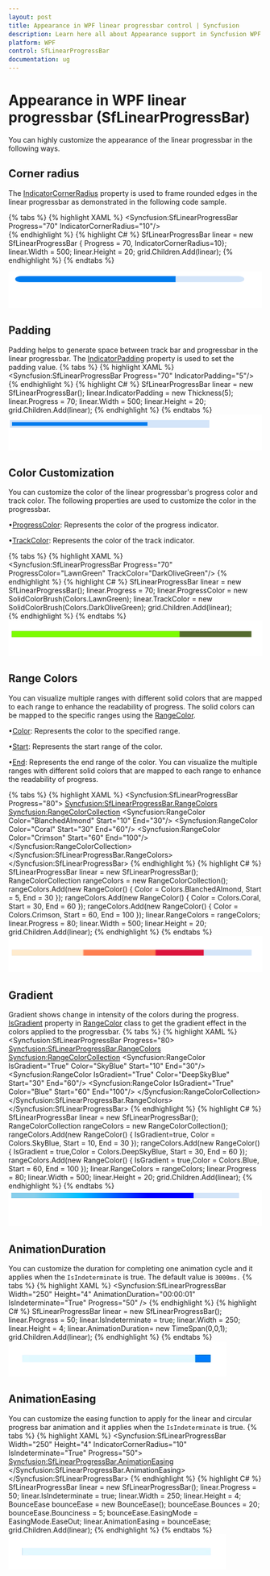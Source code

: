 ```yaml
---
layout: post
title: Appearance in WPF linear progressbar control | Syncfusion
description: Learn here all about Appearance support in Syncfusion WPF linear progressbar (SfLinearProgressBar) control and more.
platform: WPF
control: SfLinearProgressBar
documentation: ug
---
```


# Appearance in WPF linear progressbar (SfLinearProgressBar)
You can highly customize the appearance of the linear progressbar in the following ways.

## Corner radius
The [IndicatorCornerRadius](https://help.syncfusion.com/cr/wpf/Syncfusion.UI.Xaml.ProgressBar.ProgressBarBase.html#Syncfusion_UI_Xaml_ProgressBar_ProgressBarBase_IndicatorCornerRadiusProperty) property is used to frame rounded edges in the linear progressbar as demonstrated in the following code sample.

{% tabs %}
{% highlight XAML %}
<Syncfusion:SfLinearProgressBar Progress="70" IndicatorCornerRadius="10"/>       
{% endhighlight %}
{% highlight C# %}
 SfLinearProgressBar linear = new SfLinearProgressBar { Progress = 70, IndicatorCornerRadius=10};
linear.Width = 500;
linear.Height = 20;
grid.Children.Add(linear);
{% endhighlight %}
{% endtabs %}

![Corner radius image](Appearance_images/Cornerradius.png)

## Padding
Padding helps to generate space between track bar and progressbar in the linear progressbar. The [IndicatorPadding](https://help.syncfusion.com/cr/wpf/Syncfusion.UI.Xaml.ProgressBar.SfLinearProgressBar.html#Syncfusion_UI_Xaml_ProgressBar_SfLinearProgressBar_IndicatorPaddingProperty) property is used to set the padding value.
{% tabs %}
{% highlight XAML %}      
<Syncfusion:SfLinearProgressBar Progress="70" IndicatorPadding="5"/>       
{% endhighlight %}
{% highlight C# %}
SfLinearProgressBar linear = new SfLinearProgressBar();
linear.IndicatorPadding = new Thickness(5);
linear.Progress = 70;
linear.Width = 500;
linear.Height = 20;
grid.Children.Add(linear);
{% endhighlight %}
{% endtabs %}
![Padding image](Appearance_images/Padding.png)

## Color Customization
You can customize the color of the linear progressbar's progress color and track color. The following properties are used to customize the color in the progressbar.

•[ProgressColor](https://help.syncfusion.com/cr/wpf/Syncfusion.UI.Xaml.ProgressBar.ProgressBarBase.html#Syncfusion_UI_Xaml_ProgressBar_ProgressBarBase_ProgressColor): Represents the color of the progress indicator.

•[TrackColor](https://help.syncfusion.com/cr/wpf/Syncfusion.UI.Xaml.ProgressBar.ProgressBarBase.html#Syncfusion_UI_Xaml_ProgressBar_ProgressBarBase_TrackColorProperty): Represents the color of the track indicator.

{% tabs %}
{% highlight XAML %}      
<Syncfusion:SfLinearProgressBar Progress="70" ProgressColor="LawnGreen" TrackColor="DarkOliveGreen"/>
{% endhighlight %}
{% highlight C# %}
SfLinearProgressBar linear = new SfLinearProgressBar();
linear.Progress = 70;
linear.ProgressColor = new SolidColorBrush(Colors.LawnGreen);
linear.TrackColor = new SolidColorBrush(Colors.DarkOliveGreen);
grid.Children.Add(linear);      
{% endhighlight %}
{% endtabs %}
![ColorCutomization Image](Appearance_images/ColorCustomization.png)

## Range Colors

You can visualize multiple ranges with different solid colors that are mapped to each range to enhance the readability of progress.
The solid colors can be mapped to the specific ranges using the [RangeColor](https://help.syncfusion.com/cr/wpf/Syncfusion.UI.Xaml.ProgressBar.RangeColor.html).

•[Color](https://help.syncfusion.com/cr/wpf/Syncfusion.UI.Xaml.ProgressBar.RangeColor.html#Syncfusion_UI_Xaml_ProgressBar_RangeColor_Color): Represents the color to the specified range.

•[Start](https://help.syncfusion.com/cr/wpf/Syncfusion.UI.Xaml.ProgressBar.RangeColor.html#Syncfusion_UI_Xaml_ProgressBar_RangeColor_Start): Represents the start range of the color.

•[End](https://help.syncfusion.com/cr/wpf/Syncfusion.UI.Xaml.ProgressBar.RangeColor.html#Syncfusion_UI_Xaml_ProgressBar_RangeColor_End): Represents the end range of the color.
You can visualize the multiple ranges with different solid colors that are mapped to each range to enhance the readability of progress.

{% tabs %}
{% highlight XAML %}
      <Syncfusion:SfLinearProgressBar Progress="80">
            <Syncfusion:SfLinearProgressBar.RangeColors>
                <Syncfusion:RangeColorCollection>
                    <Syncfusion:RangeColor Color="BlanchedAlmond" Start="10" End="30"/>
                    <Syncfusion:RangeColor Color="Coral" Start="30"  End="60"/>
                    <Syncfusion:RangeColor Color="Crimson" Start="60" End="100"/>
                </Syncfusion:RangeColorCollection>
            </Syncfusion:SfLinearProgressBar.RangeColors>
        </Syncfusion:SfLinearProgressBar>
{% endhighlight %}
{% highlight C# %}
SfLinearProgressBar linear = new SfLinearProgressBar();             
RangeColorCollection rangeColors = new RangeColorCollection();
rangeColors.Add(new RangeColor() { Color = Colors.BlanchedAlmond, Start = 5, End = 30 });
rangeColors.Add(new RangeColor() { Color = Colors.Coral, Start = 30, End = 60 });
rangeColors.Add(new RangeColor() { Color = Colors.Crimson, Start = 60, End = 100 });
linear.RangeColors = rangeColors;
linear.Progress = 80;
linear.Width = 500;
linear.Height = 20;
grid.Children.Add(linear);
{% endhighlight %}
{% endtabs %}
![RangeColorsimage](Appearance_images/RangeColors.png)

## Gradient
Gradient shows change in intensity of the colors during the progress. [IsGradient](https://help.syncfusion.com/cr/wpf/Syncfusion.UI.Xaml.ProgressBar.RangeColor.html#Syncfusion_UI_Xaml_ProgressBar_RangeColor_IsGradient) property in  [RangeColor](https://help.syncfusion.com/cr/wpf/Syncfusion.UI.Xaml.ProgressBar.RangeColor.html) class to get the gradient effect in the colors applied to the progressbar.
{% tabs %}
{% highlight XAML %}
      <Syncfusion:SfLinearProgressBar Progress="80>
            <Syncfusion:SfLinearProgressBar.RangeColors>
                <Syncfusion:RangeColorCollection>
                <Syncfusion:RangeColor IsGradient="True" Color="SkyBlue" Start="10" End="30"/>                    
                    <Syncfusion:RangeColor IsGradient="True" Color="DeepSkyBlue" Start="30" End="60"/>
                    <Syncfusion:RangeColor IsGradient="True" Color="Blue" Start="60" End="100"/>
                </Syncfusion:RangeColorCollection>
            </Syncfusion:SfLinearProgressBar.RangeColors>
        </Syncfusion:SfLinearProgressBar>
{% endhighlight %}
{% highlight C# %}
SfLinearProgressBar linear = new SfLinearProgressBar();             
RangeColorCollection rangeColors = new RangeColorCollection();
rangeColors.Add(new RangeColor() { IsGradient=true, Color =   Colors.SkyBlue, Start = 10, End = 30 });
rangeColors.Add(new RangeColor() { IsGradient = true,Color =  Colors.DeepSkyBlue, Start = 30, End = 60 });
rangeColors.Add(new RangeColor() { IsGradient = true,Color =  Colors.Blue, Start = 60, End = 100 });
linear.RangeColors = rangeColors;
linear.Progress = 80;
linear.Width = 500;
linear.Height = 20;
grid.Children.Add(linear);
{% endhighlight %}
{% endtabs %}
![RangeColorsimage](Appearance_images/Gradient.png)

## AnimationDuration
You can customize the duration for completing one animation cycle and it applies when the `IsIndeterminate` is true. The default value is `3000ms.`
{% tabs %}
{% highlight XAML %}
<Grid Name="grid">
    <Syncfusion:SfLinearProgressBar
        Width="250"
        Height="4"
        AnimationDuration="00:00:01"
        IsIndeterminate="True"
        Progress="50" />
</Grid> 
{% endhighlight %}
{% highlight C# %}
SfLinearProgressBar linear = new SfLinearProgressBar();
linear.Progress = 50;
linear.IsIndeterminate = true;
linear.Width = 250;
linear.Height = 4;
linear.AnimationDuration= new TimeSpan(0,0,1);
grid.Children.Add(linear);
{% endhighlight %}
{% endtabs %}
![AnimationDuration image](Appearance_images/LinearAnimation.gif)

## AnimationEasing
You can customize the easing function to apply for the linear and circular progress bar animation and it applies when the `IsIndeterminate` is true.
{% tabs %}
{% highlight XAML %}
<Grid Name="grid">
    <Syncfusion:SfLinearProgressBar
    Width="250"
    Height="4"
    IndicatorCornerRadius="10"
    IsIndeterminate="True"
    Progress="50">
    <Syncfusion:SfLinearProgressBar.AnimationEasing>
        <BounceEase
        Bounces="20"
        Bounciness="5"
        EasingMode="EaseOut" />
    </Syncfusion:SfLinearProgressBar.AnimationEasing>
    </Syncfusion:SfLinearProgressBar>
</Grid>
{% endhighlight %}
{% highlight C# %}
SfLinearProgressBar linear = new SfLinearProgressBar();
linear.Progress = 50;
linear.IsIndeterminate = true;
linear.Width = 250;
linear.Height = 4;
BounceEase bounceEase = new BounceEase();
bounceEase.Bounces = 20;
bounceEase.Bounciness = 5;
bounceEase.EasingMode = EasingMode.EaseOut;
linear.AnimationEasing = bounceEase;
grid.Children.Add(linear);
{% endhighlight %}
{% endtabs %}
![AnimationDuration image](Appearance_images/LinearEasing.gif)
